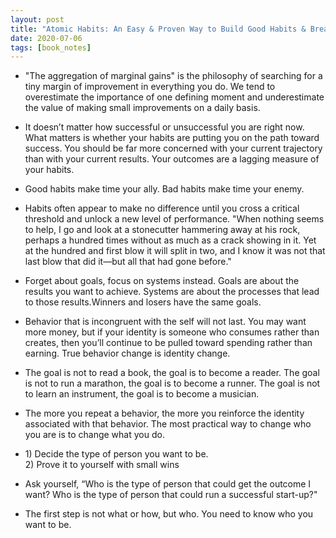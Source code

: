 ```yaml
---
layout: post
title: "Atomic Habits: An Easy & Proven Way to Build Good Habits & Break Bad Ones - James Clear"
date: 2020-07-06
tags: [book_notes]
---
```


- <p>"The aggregation of marginal gains" is the philosophy of searching for a tiny margin of improvement in everything you do. We tend to overestimate the importance of one defining moment and underestimate the value of making small improvements on a daily basis.</p>

- <p>It doesn’t matter how successful or unsuccessful you are right now. What matters is whether your habits are putting you on the path toward success. You should be far more concerned with your current trajectory than with your current results. Your outcomes are a lagging measure of your habits.</p>

- <p>Good habits make time your ally. Bad habits make time your enemy.</p>

- <p>Habits often appear to make no difference until you cross a critical threshold and unlock a new level of performance. "When nothing seems to help, I go and look at a stonecutter hammering away at his rock, perhaps a hundred times without as much as a crack showing in it. Yet at the hundred and first blow it will split in two, and I know it was not that last blow that did it—but all that had gone before."</p>

- <p>Forget about goals, focus on systems instead. Goals are about the results you want to achieve. Systems are about the processes that lead to those results.Winners and losers have the same goals.</p>

- <p>Behavior that is incongruent with the self will not last. You may want more money, but if your identity is someone who consumes rather than creates, then you’ll continue to be pulled toward spending rather than earning. True behavior change is identity change.</p>

- <p>The goal is not to read a book, the goal is to become a reader. The goal is not to run a marathon, the goal is to become a runner. The goal is not to learn an instrument, the goal is to become a musician.</p>

- <p>The more you repeat a behavior, the more you reinforce the identity associated with that behavior. The most practical way to change who you are is to change what you do.</p>

- <p>
    1) Decide the type of person you want to be.<br>
    2) Prove it to yourself with small wins</p>

- <p>Ask yourself, “Who is the type of person that could get the outcome I want? Who is the type of person that could run a successful start-up?"</p>

- <p>The first step is not what or how, but who. You need to know who you want to be.</p>